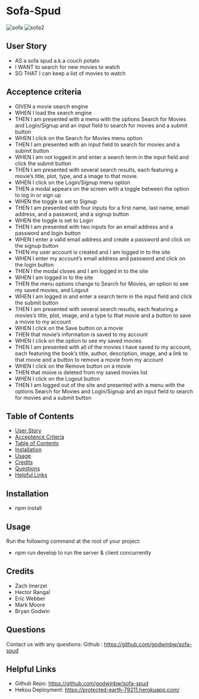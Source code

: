 # Sofa-Spud

![sofa](https://user-images.githubusercontent.com/79726069/131258624-7afeec32-51c4-4a09-a93d-7b02dbe8a166.PNG)
![sofa2](https://user-images.githubusercontent.com/79726069/131258628-ea889134-b649-46ba-9bef-ce1cf75c7862.PNG)


## User Story
*  AS a sofa spud a.k.a couch potato
*  I WANT to search for new movies to watch
*  SO THAT I can keep a list of movies to watch

## Acceptence criteria
*  GIVEN a movie search engine
*  WHEN I load the search engine
*  THEN I am presented with a menu with the options Search for Movies and Login/Signup and an input field to search for movies and a submit button
*  WHEN I click on the Search for Movies menu option
*  THEN I am presented with an input field to search for movies and a submit button
*  WHEN I am not logged in and enter a search term in the input field and click the submit button
*  THEN I am presented with several search results, each featuring a movie’s title, plot, type, and a image to that movie.
*  WHEN I click on the Login/Signup menu option
*  THEN a modal appears on the screen with a toggle between the option to log in or sign up
*  WHEN the toggle is set to Signup
*  THEN I am presented with four inputs for a first name, last name, email address, and a password, and a signup button
*  WHEN the toggle is set to Login
*  THEN I am presented with two inputs for an email address and a password and login button
*  WHEN I enter a valid email address and create a password and click on the signup button
*  THEN my user account is created and I am logged in to the site
*  WHEN I enter my account’s email address and password and click on the login button
*  THEN I the modal closes and I am logged in to the site
*  WHEN I am logged in to the site
*  THEN the menu options change to Search for Movies, an option to see my saved movies, and Logout
*  WHEN I am logged in and enter a search term in the input field and click the submit button
*  THEN I am presented with several search results, each featuring a movies’s title, plot, image, and a type to that movie and a button to save a movie to my account
*  WHEN I click on the Save button on a movie
*  THEN that movie’s information is saved to my account
*  WHEN I click on the option to see my saved movies
*  THEN I am presented with all of the movies I have saved to my account, each featuring the book’s title, author, description, image, and a link to that movie and a button to remove a movie from my account
*  WHEN I click on the Remove button on a movie
*  THEN that moive is deleted from my saved movies list
*  WHEN I click on the Logout button
*  THEN I am logged out of the site and presented with a menu with the options Search for Movies and Login/Signup and an input field to search for movies and a submit button  
## Table of Contents

* [User Story](#user-story)
* [Acceptence Criteria](#acceptence-criteria)
* [Table of Contents](#table-of-contents)
* [Installation](#installation)
* [Usage](#usage)
* [Credits](#credits)
* [Questions](#questions)
* [Helpful Links](#helpful-links)

## Installation

* npm install

## Usage
Run the following command at the root of your project:
* npm run develop to run the server & client concurrently

## Credits
* Zach Imerzel
* Hector Rangal
* Eric Webber
* Mark Moore
* Bryan Godwin

## Questions
Contact us with any questions: 
Github : https://github.com/godwinbw/sofa-spud

## Helpful Links
* Github Repo: https://github.com/godwinbw/sofa-spud
* Hekou Deployment: https://protected-earth-79211.herokuapp.com/
